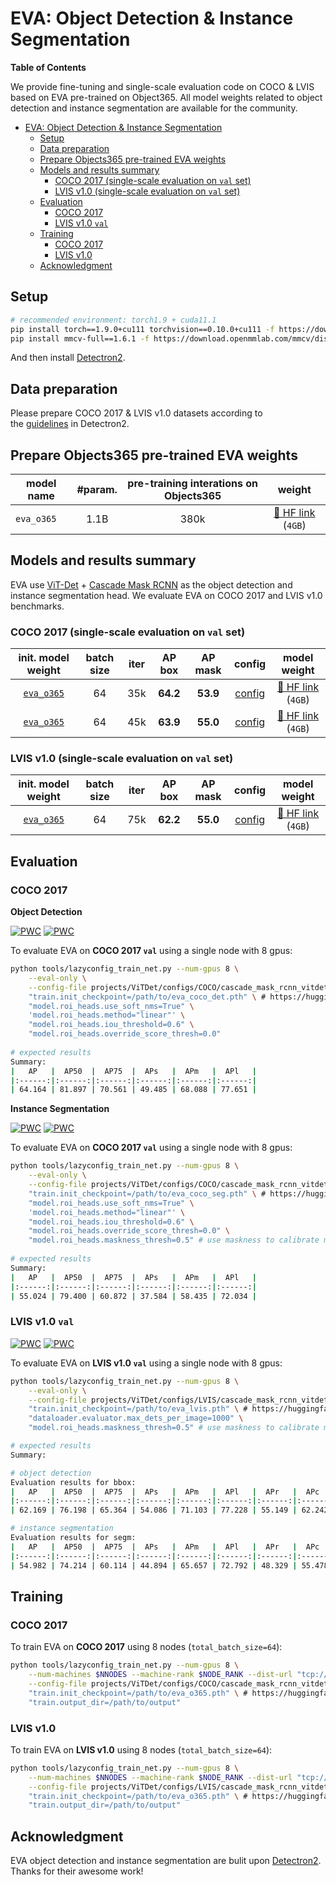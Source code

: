 # EVA: Object Detection & Instance Segmentation

**Table of Contents**

We provide fine-tuning and single-scale evaluation code on COCO & LVIS based on EVA pre-trained on Object365.
All model weights related to object detection and instance segmentation are available for the community.

- [EVA: Object Detection \& Instance Segmentation](#eva-object-detection--instance-segmentation)
  - [Setup](#setup)
  - [Data preparation](#data-preparation)
  - [Prepare Objects365 pre-trained EVA weights](#prepare-objects365-pre-trained-eva-weights)
  - [Models and results summary](#models-and-results-summary)
    - [COCO 2017 (single-scale evaluation on `val` set)](#coco-2017-single-scale-evaluation-on-val-set)
    - [LVIS v1.0 (single-scale evaluation on `val` set)](#lvis-v10-single-scale-evaluation-on-val-set)
  - [Evaluation](#evaluation)
    - [COCO 2017](#coco-2017)
    - [LVIS v1.0 `val`](#lvis-v10-val)
  - [Training](#training)
    - [COCO 2017](#coco-2017-1)
    - [LVIS v1.0](#lvis-v10)
  - [Acknowledgment](#acknowledgment)


## Setup

```bash
# recommended environment: torch1.9 + cuda11.1
pip install torch==1.9.0+cu111 torchvision==0.10.0+cu111 -f https://download.pytorch.org/whl/torch_stable.html
pip install mmcv-full==1.6.1 -f https://download.openmmlab.com/mmcv/dist/cu111/torch1.9.0/index.html  # for soft-nms
```

And then install [Detectron2](https://detectron2.readthedocs.io/en/latest/tutorials/install.html#build-detectron2-from-source).


## Data preparation

Please prepare COCO 2017 & LVIS v1.0 datasets according to the [guidelines](https://detectron2.readthedocs.io/en/latest/tutorials/builtin_datasets.html) in Detectron2.

## Prepare Objects365 pre-trained EVA weights

<div align="center">

| model name | #param. | pre-training interations on Objects365 |                                    weight                                     |
|------------|:-------:|:--------------------------------------:|:-----------------------------------------------------------------------------:|
| `eva_o365` |  1.1B   |                  380k                  |       [🤗 HF link](https://huggingface.co/BAAI/EVA/blob/main/eva_o365.pth) (`4GB`)        |

</div>

## Models and results summary

EVA use [ViT-Det](https://arxiv.org/abs/2203.16527) + [Cascade Mask RCNN](https://arxiv.org/abs/1906.09756) as the object detection and instance segmentation head. 
We evaluate EVA on COCO 2017 and LVIS v1.0 benchmarks.


### COCO 2017 (single-scale evaluation on `val` set)

<div align="center">

| init. model weight | batch size | iter  | AP box | AP mask | config | model weight |
| :---: | :---: |:----:|:--------:|:---------------:|:---------------------------------------:|:--------------------------------------------------------------------:|
| [`eva_o365`](https://huggingface.co/BAAI/EVA/blob/main/eva_o365.pth) | 64 | 35k | **64.2** | **53.9** | [config](projects/ViTDet/configs/COCO/cascade_mask_rcnn_vitdet_eva.py) | [🤗 HF link](https://huggingface.co/BAAI/EVA/blob/main/eva_coco_det.pth) (`4GB`)  |
| [`eva_o365`](https://huggingface.co/BAAI/EVA/blob/main/eva_o365.pth) | 64 | 45k | **63.9** | **55.0** | [config](projects/ViTDet/configs/COCO/cascade_mask_rcnn_vitdet_eva.py) | [🤗 HF link](https://huggingface.co/BAAI/EVA/blob/main/eva_coco_seg.pth) (`4GB`)  |

</div>

### LVIS v1.0 (single-scale evaluation on `val` set)

<div align="center">

| init. model weight | batch size | iter |  AP box  |     AP mask     |                 config                  |                             model weight                             |
| :---: | :---: |:----:|:--------:|:---------------:|:---------------------------------------:|:--------------------------------------------------------------------:|
| [`eva_o365`](https://huggingface.co/BAAI/EVA/blob/main/eva_o365.pth) | 64 | 75k  | **62.2** | **55.0**| [config](projects/ViTDet/configs/LVIS/cascade_mask_rcnn_vitdet_eva.py) | [🤗 HF link](https://huggingface.co/BAAI/EVA/blob/main/eva_lvis.pth) (`4GB`)  |

</div>

## Evaluation

### COCO 2017

**Object Detection**
  
[![PWC](https://img.shields.io/endpoint.svg?url=https://paperswithcode.com/badge/eva-exploring-the-limits-of-masked-visual/object-detection-on-coco)](https://paperswithcode.com/sota/object-detection-on-coco?p=eva-exploring-the-limits-of-masked-visual)
[![PWC](https://img.shields.io/endpoint.svg?url=https://paperswithcode.com/badge/eva-exploring-the-limits-of-masked-visual/object-detection-on-coco-minival)](https://paperswithcode.com/sota/object-detection-on-coco-minival?p=eva-exploring-the-limits-of-masked-visual)

To evaluate EVA on **COCO 2017 `val`** using a single node with 8 gpus:

```bash
python tools/lazyconfig_train_net.py --num-gpus 8 \
    --eval-only \
    --config-file projects/ViTDet/configs/COCO/cascade_mask_rcnn_vitdet_eva_1536.py \
    "train.init_checkpoint=/path/to/eva_coco_det.pth" \ # https://huggingface.co/BAAI/EVA/blob/main/eva_coco_det.pth
    "model.roi_heads.use_soft_nms=True" \
    'model.roi_heads.method="linear"' \
    "model.roi_heads.iou_threshold=0.6" \
    "model.roi_heads.override_score_thresh=0.0"
 
# expected results
Summary:
|   AP   |  AP50  |  AP75  |  APs   |  APm   |  APl   |
|:------:|:------:|:------:|:------:|:------:|:------:|
| 64.164 | 81.897 | 70.561 | 49.485 | 68.088 | 77.651 |
```

**Instance Segmentation**

[![PWC](https://img.shields.io/endpoint.svg?url=https://paperswithcode.com/badge/eva-exploring-the-limits-of-masked-visual/instance-segmentation-on-coco)](https://paperswithcode.com/sota/instance-segmentation-on-coco?p=eva-exploring-the-limits-of-masked-visual)
[![PWC](https://img.shields.io/endpoint.svg?url=https://paperswithcode.com/badge/eva-exploring-the-limits-of-masked-visual/instance-segmentation-on-coco-minival)](https://paperswithcode.com/sota/instance-segmentation-on-coco-minival?p=eva-exploring-the-limits-of-masked-visual)

To evaluate EVA on **COCO 2017 `val`** using a single node with 8 gpus:

```bash
python tools/lazyconfig_train_net.py --num-gpus 8 \
    --eval-only \
    --config-file projects/ViTDet/configs/COCO/cascade_mask_rcnn_vitdet_eva_1536.py \
    "train.init_checkpoint=/path/to/eva_coco_seg.pth" \ # https://huggingface.co/BAAI/EVA/blob/main/eva_coco_seg.pth
    "model.roi_heads.use_soft_nms=True" \
    'model.roi_heads.method="linear"' \
    "model.roi_heads.iou_threshold=0.6" \
    "model.roi_heads.override_score_thresh=0.0" \
    "model.roi_heads.maskness_thresh=0.5" # use maskness to calibrate mask predictions
 
# expected results
Summary:
|   AP   |  AP50  |  AP75  |  APs   |  APm   |  APl   |
|:------:|:------:|:------:|:------:|:------:|:------:|
| 55.024 | 79.400 | 60.872 | 37.584 | 58.435 | 72.034 |
```


### LVIS v1.0 `val`

[![PWC](https://img.shields.io/endpoint.svg?url=https://paperswithcode.com/badge/eva-exploring-the-limits-of-masked-visual/instance-segmentation-on-lvis-v1-0-val)](https://paperswithcode.com/sota/instance-segmentation-on-lvis-v1-0-val?p=eva-exploring-the-limits-of-masked-visual)
[![PWC](https://img.shields.io/endpoint.svg?url=https://paperswithcode.com/badge/eva-exploring-the-limits-of-masked-visual/object-detection-on-lvis-v1-0-val)](https://paperswithcode.com/sota/object-detection-on-lvis-v1-0-val?p=eva-exploring-the-limits-of-masked-visual)

To evaluate EVA on **LVIS v1.0 `val`** using a single node with 8 gpus:

```bash
python tools/lazyconfig_train_net.py --num-gpus 8 \
    --eval-only \
    --config-file projects/ViTDet/configs/LVIS/cascade_mask_rcnn_vitdet_eva_1536.py \
    "train.init_checkpoint=/path/to/eva_lvis.pth" \ # https://huggingface.co/BAAI/EVA/blob/main/eva_lvis.pth
    "dataloader.evaluator.max_dets_per_image=1000" \
    "model.roi_heads.maskness_thresh=0.5" # use maskness to calibrate mask predictions

# expected results
Summary:

# object detection
Evaluation results for bbox:
|   AP   |  AP50  |  AP75  |  APs   |  APm   |  APl   |  APr   |  APc   |  APf   |
|:------:|:------:|:------:|:------:|:------:|:------:|:------:|:------:|:------:|
| 62.169 | 76.198 | 65.364 | 54.086 | 71.103 | 77.228 | 55.149 | 62.242 | 65.172 |

# instance segmentation
Evaluation results for segm:
|   AP   |  AP50  |  AP75  |  APs   |  APm   |  APl   |  APr   |  APc   |  APf   |
|:------:|:------:|:------:|:------:|:------:|:------:|:------:|:------:|:------:|
| 54.982 | 74.214 | 60.114 | 44.894 | 65.657 | 72.792 | 48.329 | 55.478 | 57.352 |
```



## Training

### COCO 2017

To train EVA on **COCO 2017** using 8 nodes (`total_batch_size=64`):

```bash
python tools/lazyconfig_train_net.py --num-gpus 8 \
    --num-machines $NNODES --machine-rank $NODE_RANK --dist-url "tcp://$MASTER_ADDR:60900" \
    --config-file projects/ViTDet/configs/COCO/cascade_mask_rcnn_vitdet_eva.py \
    "train.init_checkpoint=/path/to/eva_o365.pth" \ # https://huggingface.co/BAAI/EVA/blob/main/eva_o365.pth
    "train.output_dir=/path/to/output"
```

### LVIS v1.0

To train EVA on **LVIS v1.0** using 8 nodes (`total_batch_size=64`):

```bash
python tools/lazyconfig_train_net.py --num-gpus 8 \
    --num-machines $NNODES --machine-rank $NODE_RANK --dist-url "tcp://$MASTER_ADDR:60900" \
    --config-file projects/ViTDet/configs/LVIS/cascade_mask_rcnn_vitdet_eva.py \
    "train.init_checkpoint=/path/to/eva_o365.pth" \ # https://huggingface.co/BAAI/EVA/blob/main/eva_o365.pth
    "train.output_dir=/path/to/output"
```

## Acknowledgment
EVA object detection and instance segmentation are bulit upon [Detectron2](https://github.com/facebookresearch/detectron2). Thanks for their awesome work!